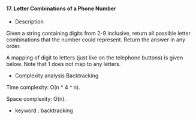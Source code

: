 #### 17. Letter Combinations of a Phone Number

* Description

Given a string containing digits from 2-9 inclusive, return all possible letter combinations that the number could represent. Return the answer in any order.

A mapping of digit to letters (just like on the telephone buttons) is given below. Note that 1 does not map to any letters.

* Complexity analysis Backtracking

Time complexity: O(n * 4 ^ n).

Space complexity: O(n).

* keyword : backtracking